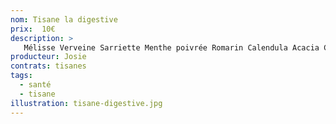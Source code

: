 ```yaml
---
nom: Tisane la digestive
prix:  10€
description: >
   Mélisse Verveine Sarriette Menthe poivrée Romarin Calendula Acacia Camomille
producteur: Josie
contrats: tisanes
tags: 
  - santé
  - tisane
illustration: tisane-digestive.jpg
---
```


